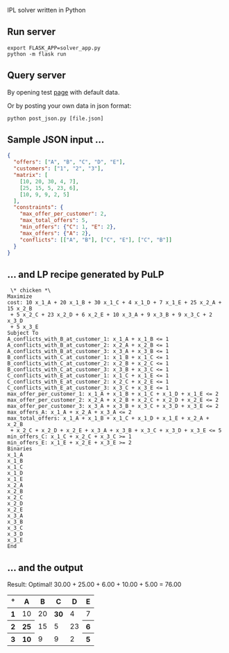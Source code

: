 IPL solver written in Python

## Run server

    export FLASK_APP=solver_app.py
    python -m flask run


## Query server

By opening test [page](http://127.0.0.1:5000/solve) with default data.

Or by posting your own data in json format:

    python post_json.py [file.json]

## Sample JSON input ...

```json
{
  "offers": ["A", "B", "C", "D", "E"],
  "customers": ["1", "2", "3"],
  "matrix": [
    [10, 20, 30, 4, 7],
    [25, 15, 5, 23, 6],
    [10, 9, 9, 2, 5]
  ],
  "constraints": {
    "max_offer_per_customer": 2,
    "max_total_offers": 5,
    "min_offers": {"C": 1, "E": 2},
    "max_offers": {"A": 2},
    "conflicts": [["A", "B"], ["C", "E"], ["C", "B"]]
  }
}
```

## ... and LP recipe generated by PuLP
```
 \* chicken *\
Maximize
cost: 10 x_1_A + 20 x_1_B + 30 x_1_C + 4 x_1_D + 7 x_1_E + 25 x_2_A + 15 x_2_B
 + 5 x_2_C + 23 x_2_D + 6 x_2_E + 10 x_3_A + 9 x_3_B + 9 x_3_C + 2 x_3_D
 + 5 x_3_E
Subject To
A_conflicts_with_B_at_customer_1: x_1_A + x_1_B <= 1
A_conflicts_with_B_at_customer_2: x_2_A + x_2_B <= 1
A_conflicts_with_B_at_customer_3: x_3_A + x_3_B <= 1
B_conflicts_with_C_at_customer_1: x_1_B + x_1_C <= 1
B_conflicts_with_C_at_customer_2: x_2_B + x_2_C <= 1
B_conflicts_with_C_at_customer_3: x_3_B + x_3_C <= 1
C_conflicts_with_E_at_customer_1: x_1_C + x_1_E <= 1
C_conflicts_with_E_at_customer_2: x_2_C + x_2_E <= 1
C_conflicts_with_E_at_customer_3: x_3_C + x_3_E <= 1
max_offer_per_customer_1: x_1_A + x_1_B + x_1_C + x_1_D + x_1_E <= 2
max_offer_per_customer_2: x_2_A + x_2_B + x_2_C + x_2_D + x_2_E <= 2
max_offer_per_customer_3: x_3_A + x_3_B + x_3_C + x_3_D + x_3_E <= 2
max_offers_A: x_1_A + x_2_A + x_3_A <= 2
max_total_offers: x_1_A + x_1_B + x_1_C + x_1_D + x_1_E + x_2_A + x_2_B
 + x_2_C + x_2_D + x_2_E + x_3_A + x_3_B + x_3_C + x_3_D + x_3_E <= 5
min_offers_C: x_1_C + x_2_C + x_3_C >= 1
min_offers_E: x_1_E + x_2_E + x_3_E >= 2
Binaries
x_1_A
x_1_B
x_1_C
x_1_D
x_1_E
x_2_A
x_2_B
x_2_C
x_2_D
x_2_E
x_3_A
x_3_B
x_3_C
x_3_D
x_3_E
End
```

## ... and the output


Result: Optimal!
30.00 + 25.00 + 6.00 + 10.00 + 5.00 = 76.00

<table class="empty">

<thead>

<tr>

<th>°</th>

<th>A</th>

<th>B</th>

<th>C</th>

<th>D</th>

<th>E</th>

</tr>

</thead>

<tbody>

<tr>

<th>1</th>

<td class="empty">10</td>

<td class="empty">20</td>

<th class="empty">30</th>

<td class="empty">4</td>

<td class="empty">7</td>

</tr>

<tr>

<th>2</th>

<th class="empty">25</th>

<td class="empty">15</td>

<td class="empty">5</td>

<td class="empty">23</td>

<th class="empty">6</th>

</tr>

<tr>

<th>3</th>

<th class="empty">10</th>

<td class="empty">9</td>

<td class="empty">9</td>

<td class="empty">2</td>

<th class="empty">5</th>

</tr>

</tbody>

</table>
